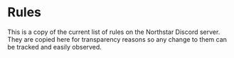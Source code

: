 # Rules

This is a copy of the current list of rules on the Northstar Discord server.
They are copied here for transparency reasons so any change to them can be tracked and easily observed.

```markdown
```
